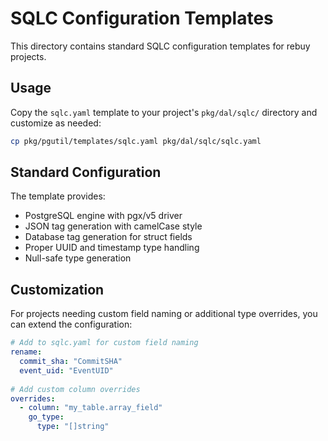 # SQLC Configuration Templates

This directory contains standard SQLC configuration templates for rebuy projects.

## Usage

Copy the `sqlc.yaml` template to your project's `pkg/dal/sqlc/` directory and customize as needed:

```bash
cp pkg/pgutil/templates/sqlc.yaml pkg/dal/sqlc/sqlc.yaml
```

## Standard Configuration

The template provides:

- PostgreSQL engine with pgx/v5 driver
- JSON tag generation with camelCase style
- Database tag generation for struct fields
- Proper UUID and timestamp type handling
- Null-safe type generation

## Customization

For projects needing custom field naming or additional type overrides, you can extend the configuration:

```yaml
# Add to sqlc.yaml for custom field naming
rename:
  commit_sha: "CommitSHA"
  event_uid: "EventUID"
  
# Add custom column overrides
overrides:
  - column: "my_table.array_field"
    go_type:
      type: "[]string"
```
